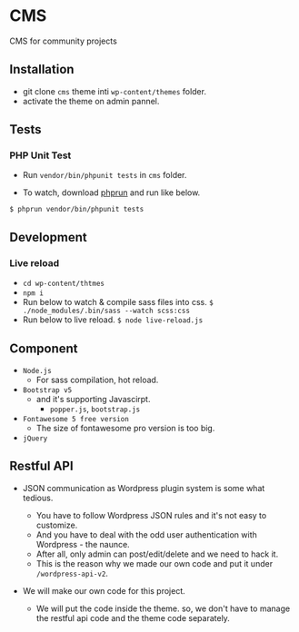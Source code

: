 # CMS

CMS for community projects


## Installation

* git clone `cms` theme inti `wp-content/themes` folder.
* activate the theme on admin pannel.


## Tests

### PHP Unit Test

* Run `vendor/bin/phpunit tests` in `cms` folder.

* To watch, download [phprun](https://www.npmjs.com/package/phprun) and run like below.
```shell script
$ phprun vendor/bin/phpunit tests
```

## Development

### Live reload

* `cd wp-content/thtmes`
* `npm i`
* Run below to watch & compile sass files into css.
  `$ ./node_modules/.bin/sass --watch scss:css`
* Run below to live reload.
  `$ node live-reload.js`



## Component

* `Node.js`
  * For sass compilation, hot reload.
* `Bootstrap v5`
  * and it's supporting Javascirpt.
    * `popper.js`, `bootstrap.js`
* `Fontawesome 5 free version`
  * The size of fontawesome pro version is too big.
* `jQuery`


## Restful API

* JSON communication as Wordpress plugin system is some what tedious.
  * You have to follow Wordpress JSON rules and it's not easy to customize.
  * And you have to deal with the odd user authentication with Wordpress - the naunce.
  * After all, only admin can post/edit/delete and we need to hack it.
  * This is the reason why we made our own code and put it under `/wordpress-api-v2`.

* We will make our own code for this project.
  * We will put the code inside the theme. so, we don't have to manage the restful api code and the theme code separately.
